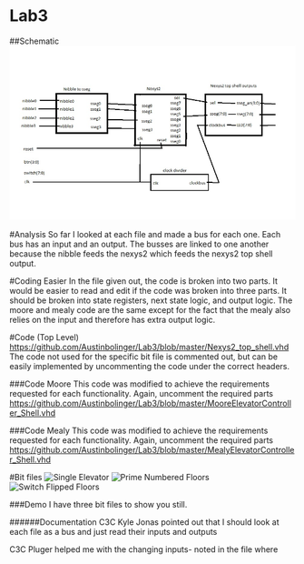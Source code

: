 Lab3
====


##Schematic
![schematic](https://github.com/Austinbolinger/Lab3/blob/master/schematic.jpg?raw=true "Schematic")

#Analysis
So far I looked at each file and made a bus for each one. Each bus has an input and an output. The busses are linked to one another because the nibble feeds the nexys2 which feeds the nexys2 top shell output.

#Coding Easier
In the file given out, the code is broken into two parts. It would be easier to read and edit if the code was broken into three parts. It should be broken into state registers, next state logic, and output logic. The moore and mealy code are the same except for the fact that the mealy also relies on the input and therefore has extra output logic.

#Code (Top Level)
https://github.com/Austinbolinger/Lab3/blob/master/Nexys2_top_shell.vhd
The code not used for the specific bit file is commented out, but can be easily implemented by uncommenting the code under the correct headers.

###Code Moore
This code was modified to achieve the requirements requested for each functionality. Again, uncomment the required parts
https://github.com/Austinbolinger/Lab3/blob/master/MooreElevatorController_Shell.vhd

###Code Mealy
This code was modified to achieve the requirements requested for each functionality. Again, uncomment the required parts
https://github.com/Austinbolinger/Lab3/blob/master/MealyElevatorController_Shell.vhd

#Bit files
![Single Elevator](https://github.com/Austinbolinger/Lab3/blob/master/MealyElevator.ipf?raw=true "MealyElevator")
![Prime Numbered Floors](https://github.com/Austinbolinger/Lab3/blob/master/primeNumbers.ipf?raw=true "primeNumbers")
![Switch Flipped Floors](https://github.com/Austinbolinger/Lab3/blob/master/changeInput.ipf?raw=true "changeInput")

###Demo
I have three bit files to show you still.

######Documentation
C3C Kyle Jonas pointed out that I should look at each file as a bus and just read their inputs and outputs

C3C Pluger helped me with the changing inputs- noted in the file where
